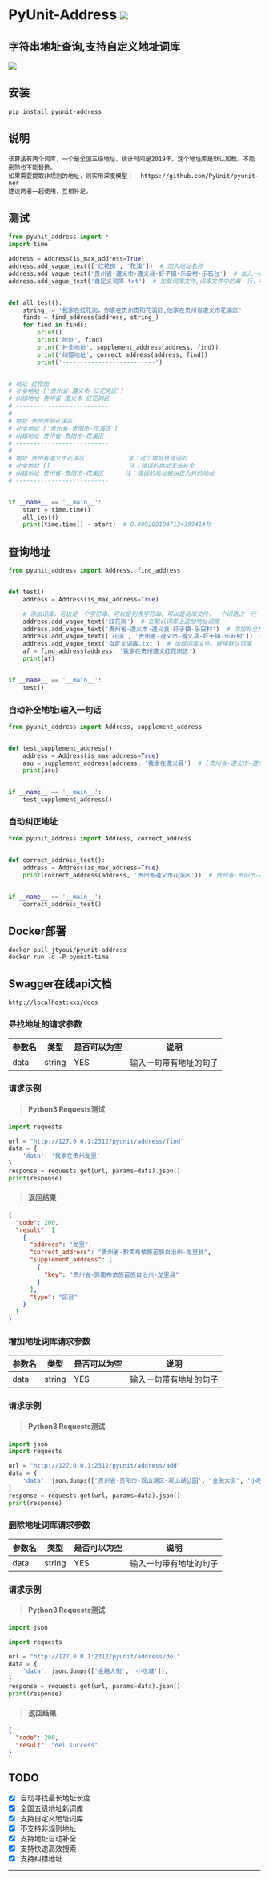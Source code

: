 # **PyUnit-Address** [![](https://gitee.com/tyoui/logo/raw/master/logo/photolog.png)][1]

## 字符串地址查询,支持自定义地址词库

[![](https://img.shields.io/badge/Python-3.7-green.svg)](https://pypi.org/project/pyunit-address/)

## 安装

    pip install pyunit-address

## 说明

    该算法有两个词库，一个是全国五级地址，统计时间是2019年。这个地址库是默认加载。不能删除也不能替换。
    如果需要提取非规则的地址，则实用深度模型：  https://github.com/PyUnit/pyunit-ner
    建议两者一起使用，互相补足。

## 测试

```python
from pyunit_address import *
import time

address = Address(is_max_address=True)
address.add_vague_text(['红花岗', '花溪'])  # 加入地址名称
address.add_vague_text('贵州省-遵义市-遵义县-虾子镇-乐安村-乐石台')  # 加入一串有顺序的地址
address.add_vague_text('自定义词库.txt')  # 加载词库文件,词库文件中的每一行，可以是一串顺序地址，也可以是一个地址


def all_test():
    string_ = '我家在红花岗，你家在贵州贵阳花溪区,他家在贵州省遵义市花溪区'
    finds = find_address(address, string_)
    for find in finds:
        print()
        print('地址', find)
        print('补全地址', supplement_address(address, find))
        print('纠错地址', correct_address(address, find))
        print('--------------------------')


# 地址 红花岗
# 补全地址 ['贵州省-遵义市-红花岗区']
# 纠错地址 贵州省-遵义市-红花岗区
# --------------------------
# 
# 地址 贵州贵阳花溪区
# 补全地址 ['贵州省-贵阳市-花溪区']
# 纠错地址 贵州省-贵阳市-花溪区
# --------------------------
# 
# 地址 贵州省遵义市花溪区            注：这个地址是错误的
# 补全地址 []                      注：错误的地址无法补全
# 纠错地址 贵州省-贵阳市-花溪区      注：错误的地址被纠正为对的地址
# --------------------------


if __name__ == '__main__':
    start = time.time()
    all_test()
    print(time.time() - start)  # 0.0002001047134399414秒

```

## 查询地址

```python
from pyunit_address import Address, find_address


def test():
    address = Address(is_max_address=True)

    # 添加词库，可以是一个字符串、可以是列表字符串、可以是词库文件，一个词语占一行
    address.add_vague_text('红花岗')  # 在默认词库上追加地址词库
    address.add_vague_text('贵州省-遵义市-遵义县-虾子镇-乐安村')  # 添加补全地址
    address.add_vague_text(['花溪', '贵州省-遵义市-遵义县-虾子镇-乐安村'])  # 加载词库列表，替换默认词库
    address.add_vague_text('自定义词库.txt')  # 加载词库文件，替换默认词库
    af = find_address(address, '我家在贵州遵义红花岗区')
    print(af)


if __name__ == '__main__':
    test()
```

### 自动补全地址:输入一句话

```python
from pyunit_address import Address, supplement_address


def test_supplement_address():
    address = Address(is_max_address=True)
    asu = supplement_address(address, '我家在遵义县')  # [贵州省-遵义市-遵义县]
    print(asu)


if __name__ == '__main__':
    test_supplement_address()
```

### 自动纠正地址

```python
from pyunit_address import Address, correct_address


def correct_address_test():
    address = Address(is_max_address=True)
    print(correct_address(address, '贵州省遵义市花溪区'))  # 贵州省-贵阳市-花溪区


if __name__ == '__main__':
    correct_address_test()
```

## Docker部署

    docker pull jtyoui/pyunit-address
    docker run -d -P pyunit-time

## Swagger在线api文档

    http://localhost:xxx/docs

### 寻找地址的请求参数

|**参数名**|**类型**|**是否可以为空**|**说明**|
|------|------|-------|--------|
|data|string|YES|输入一句带有地址的句子|

### 请求示例

> #### Python3 Requests测试

```python
import requests

url = "http://127.0.0.1:2312/pyunit/address/find"
data = {
    'data': '我家在贵州龙里'
}
response = requests.get(url, params=data).json()
print(response)
``` 

> #### 返回结果

```json
{
  "code": 200,
  "result": [
    {
      "address": "龙里",
      "correct_address": "贵州省-黔南布依族苗族自治州-龙里县",
      "supplement_address": [
        {
          "key": "贵州省-黔南布依族苗族自治州-龙里县"
        }
      ],
      "type": "区县"
    }
  ]
}
```

### 增加地址词库请求参数

|**参数名**|**类型**|**是否可以为空**|**说明**|
|------|------|-------|--------|
|data|string|YES|输入一句带有地址的句子|

### 请求示例

> #### Python3 Requests测试

```python
import json
import requests

url = "http://127.0.0.1:2312/pyunit/address/add"
data = {
    'data': json.dumps(['贵州省-贵阳市-观山湖区-观山湖公园', '金融大街', '小吃城'])
}
response = requests.get(url, params=data).json()
print(response)
``` 

### 删除地址词库请求参数

|**参数名**|**类型**|**是否可以为空**|**说明**|
|------|------|-------|--------|
|data|string|YES|输入一句带有地址的句子|

### 请求示例

> #### Python3 Requests测试

```python
import json

import requests

url = "http://127.0.0.1:2312/pyunit/address/del"
data = {
    'data': json.dumps(['金融大街', '小吃城']),
}
response = requests.get(url, params=data).json()
print(response)
``` 

> #### 返回结果

```json
{
  "code": 200,
  "result": "del success"
}
```

## TODO

- [x] 自动寻找最长地址长度
- [x] 全国五级地址新词库
- [x] 支持自定义地址词库
- [x] 不支持非规则地址
- [x] 支持地址自动补全
- [x] 支持快速高效搜索
- [x] 支持纠错地址

***

[1]: https://blog.jtyoui.com
